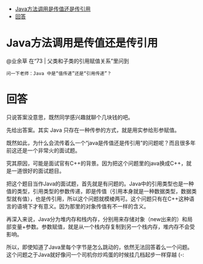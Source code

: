 - [Java方法调用是传值还是传引用](#java%e6%96%b9%e6%b3%95%e8%b0%83%e7%94%a8%e6%98%af%e4%bc%a0%e5%80%bc%e8%bf%98%e6%98%af%e4%bc%a0%e5%bc%95%e7%94%a8)
- [回答](#%e5%9b%9e%e7%ad%94)

# Java方法调用是传值还是传引用

@业余草 在“73 | 父类和子类的引用赋值关系”里问到

```
问一下老师：Java 中是“值传递”还是“引用传递”？
```
# 回答

只说答案没意思，既然同学感兴趣就聊个几块钱的吧。

先给出答案。其实 Java 只存在一种传参的方式，就是用实参给形参赋值。

既然如此，为什么会流传着么一个“java是传值还是传引用”的问题呢？而且很多年前这还是一个非常火的面试题。

究其原因，可能是面试官有C++的背景。因为把这个问题里的java换成C++，就是一道很好的面试题目。

把这个题目当作Java的面试题，首先就是有问题的。Java中的引用类型也是一种值的类型，引用类型的参数传递，即是传值（引用本身就是一种数据类型，数据类型就有值），也是传引用，所以这个问题就模棱两可。这个问题只有在C++这种语言的语境下才有意义。因为那里的对象传值有不一样的含义。

再深入来说，Java分为堆内存和栈内存，分别用来存储对象（new出来的）和局部变量+参数。参数赋值，就是从一个栈内存复制到另一个栈内存，堆内存不会受影响。

所以，即使知道了Java里每个字节是怎么跳动的，依然无法回答着么一个问题。这个问题之于Java就好像问一个司机你炒鸡蛋的时候挂几档起步一样穿越 (-:
